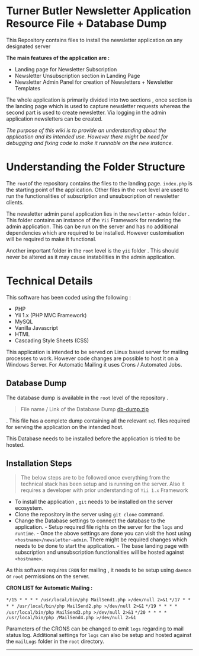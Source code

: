 
# Turner Butler Newsletter Application Resource File + Database Dump

This Repository contains files to install the newsletter application on any designated server

**The main features of the application are :**

 - Landing page for Newsletter Subscription
 - Newsletter Unsubscription section in  Landing Page
 - Newsletter Admin Panel for creation of Newsletters + Newsletter Templates

The whole application is primarily divided into two sections , once section is the landing page which is used to capture newsletter requests whereas the second part is used to create newsletter.  Via logging in the admin application newsletters can be created.  

*The purpose of this wiki is to provide an understanding about the application and its intended use. However there might be need for debugging and fixing code to make it runnable on the new instance.*


# Understanding the Folder Structure
The `root`of the repository contains the files to the landing page. `index.php` is the starting point of the application.  Other files in the `root` level are used to run the functionalities of subscription and unsubscription of newsletter clients.

The newsletter admin panel application lies in the `newsletter-admin` folder . This folder contains an instance of the `Yii` Framework for rendering the admin application. This can be run on the server and has no additional dependencies which are required to be installed. However customisation will be required to make it functional.

Another important folder in the `root` level is the `yii` folder . This should never be altered as it may cause instabilities in the admin application.

 


# Technical Details

This software has been coded using the following :
 - PHP
 - Yii 1.x (PHP MVC Framework)
 - MySQL
 - Vanilla Javascript
 - HTML
 - Cascading Style Sheets (CSS)
 
 This application is intended to be served on Linux based server for mailing processes to work. 
 However code changes are possible to host it on a Windows Server. For Automatic Mailing it uses Crons / Automated Jobs.


## Database Dump 
The database dump is available in the `root` level of the repository . 

> File name / Link of the Database Dump
> [db-dump.zip](https://github.com/turnerbutlerdev/newsletter-tb/blob/master/db-dump.zip)

. This file has a complete dump containing all the relevant `sql` files required for serving the application on the intended host.

This Database needs to be installed before the application is tried to be hosted. 

## Installation Steps

> The below steps are to be followed once everything from the technical
> stack has been setup and is running on the server. Also it requires a developer with prior understanding of `Yii 1.x` Framework

 - To install the application , `git` needs to be installed on the
    server ecosystem.
  -  Clone the repository in the server using `git clone` command. 
  -  Change the Database settings to connect the database to the
    application.
    -  Setup required file rights on the server for the `logs` and `runtime`.
    - Once the above settings are done you can visit the host using `<hostname>/newsletter-admin`. There might be required changes which needs to be done to start the application.
    - The base landing page with subscription and unsubscription functionalities will be hosted against `<hostname>`.

As this software requires 	`CRON` for mailing , it needs to be setup using `daemon` or `root` permissions on the server. 

**CRON LIST for Automatic Mailing :** 

`*/15 * * * * /usr/local/bin/php MailSend1.php >/dev/null 2>&1`
`*/17 * * * * /usr/local/bin/php MailSend2.php >/dev/null 2>&1`
`*/19 * * * * /usr/local/bin/php MailSend3.php >/dev/null 2>&1`
`*/20 * * * * /usr/local/bin/php /MailSend4.php >/dev/null 2>&1`

Parameters of the CRONS can be changed to emit `logs` regarding to mail status log.
Additional settings for `logs` can also be setup and hosted against the `mailLogs` folder in the `root` directory.

---

